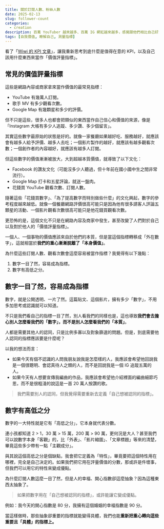 ```yaml
---
title: 關於訂閱人數、粉絲人數
date: 2025-02-13
slug: follower-count
categories:
  - creation
description: 百萬 YouTuber 越來越多、百萬 IG 網紅越來越多，感覺跟他們相比自己好沒價值？
tags: [自我價值, 瞭解自己, 測量指標]
---
```


看了「[Wiwi 的 KPI 文章](https://wiwi.blog/docs/wisdom/kpi)」，讓我重新思考到底什麼是值得在意的 KPI，以及自己該用什麼東西來當作「價值評量指標」。

## 常見的價值評量指標

這些是網路內容或商家拿來當作價值的最常見指標：

- YouTube 有幾萬人訂閱。
- 歌手 MV 有多少觀看次數。
- Google Map 有幾顆星和多少的評價。

但不只是這些，很多人也都會把類似的東西當作自己信心和價值的來源，像是「Instagram 大帳有多少人追蹤、多少讚、多少個留言」。

其實這些數字最原始的狀態是好的。就像一家餐廳如果越好吃、服務越好，就應該會有越多人給予評價、越多人去吃；一個影片製作的越好，就應該有越多觀看次數；一個創作者的內容越好，就應該有越多人訂閱。

但這些數字的價值漸漸被放大，大到超越本質價值，就導致了以下文化：

- Facebook 的讚友文化（可能沒多少人聽過，但十年前在國小國中生之間非常流行）。
- Google Map 打卡和五星評論，就送一盤肉。
- 花錢買 YouTube 觀看次數、訂閱人數。

隨著這些「花錢買數字」、「為了提高數字而特別做些什麼」的文化興起，數字的參考程度越來越低。就像一個餐廳網路評價很高可能只是因為他有很多請客人評論五顆星的活動、一個影片觀看次數很高可能只是他花錢買觀看次數。

更恐怖的是，這個文化不只是在網路內容及商家中發生，甚至改變了人們對於自己以及對於他人的「價值評量指標」。

一個人、一個事物的價值應該來自於他們的本質，但是當這個指標轉移成「外在數字」，這就相當於**我們的重心漸漸脫離了「本身價值」**。

為什麼這些訂閱人數、觀看次數會這麼容易被當作指標？我覺得有以下幾點：

1. 數字一目了然，容易成為指標。
2. 數字有高低之分。

## 數字一目了然，容易成為指標

數字，就是公開透明、一片了然。這篇貼文、這個影片，擁有多少「數字」，不用多加思考或認識就可以知道。

不只是我們看自己的指標一目了然，別人看我們的同樣也是，這也導致**我們會去擔心別人怎麼看我們的「數字」，而不是別人怎麼看我們的「本質」**。

人都是需要其他人的認同，只是比例多寡以及對象篩選的問題。但是，到底需要他人認同的指標應該要是什麼呢？

以我的想法而言：

- 如果今天有個不認識的人問我朋友說我是怎麼樣的人，我應該會希望他回說我是一個很聰明、會認真待人之類的人，而不是回說我是一個 IG 追蹤五萬的人。
- 如果今天有人想要宣傳我編曲的作品，我應該會希望他介紹裡面的編曲細節巧思，而不是很粗淺的說這是一首 20 萬人按讚的歌。

> 我們需要別人的認同，但我覺得需要重新去定義「自己想被認同的指標」。

## 數字有高低之分

數字的一大特性就是它有「高低之分」，它本身就代表分數。

連小孩都知道 2 > 1，30 萬 > 15 萬，200 萬 > 90 萬，更何況是大人？甚至我們可以說數字本身「客觀」的，比「外表」、「影片縮圖」、「文章標題」等來的清楚，畢竟這些多少帶有一點「主觀成分」。

與其說這個高低之分是個缺點，我會把它定義為「特性」，畢竟要把這個特性用在哪裡，完全是自己決定的。如果我們把它用在評量價值的分數，那或許是件壞事，但我們可以用它的特性來變成優點。

為什麼訂閱人數這麼一目了然，但是人的幸福、開心指數卻這麼抽象？因為這種東西太抽象了。

> 如果把數字用在「自己想被認同的指標」，或許能讓它變成優點。

例如：我今天的開心指數是 80 分，我擁有這個婚姻的幸福指數是 90 分。

當這樣做時，那些抽象卻重要的指標就能變得具體，我們也能**重新把重心轉向這些重要且「具體」的指標上。**
